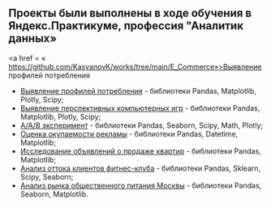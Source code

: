 ## Проекты были выполнены в ходе обучения в Яндекс.Практикуме, профессия "Аналитик данных»

<a href = « https://github.com/KasyanovK/works/tree/main/E_Commerce»>Выявление профилей потребления</a>

<ul>
<li><a href = « https://github.com/KasyanovK/works/tree/main/E_Commerce»>Выявление профилей потребления</a> - библиотеки Pandas, Matplotlib, Plotly, Scipy;</li>
<li><a href = « https://github.com/KasyanovK/works/tree/main/Games»>Выявление перспективных компьютерных игр</a> - библиотеки Pandas, Matplotlib, Plotly, Scipy;</li>
<li><a href = « https://github.com/KasyanovK/works/tree/main/abtest»>A/A/B эксперимент</a> - библиотеки Pandas, Seaborn, Scipy, Math, Plotly;</li>

<li><a href = « https://github.com/KasyanovK/works/tree/main/roi_ltv_cac»>Оценка окупаемости рекламы</a> - библиотеки Pandas, Datetime, Matplotlib;</li>

<li><a href = « https://github.com/KasyanovK/works/tree/main/real_estate»>Исследование объявлений о продаже квартир</a> - библиотеки Pandas, Matplotlib;</li>

<li><a href = « https://github.com/KasyanovK/works/tree/main/churn»>Анализ оттока клиентов фитнес-клуба</a> - библиотеки Pandas, Sklearn, Scipy, Seaborn;</li>

<li><a href = « https://github.com/KasyanovK/works/tree/main/Restraunts»>Анализ рынка общественного питания Москвы</a> - библиотеки Pandas, Seaborn, Matplotlib.</li>

</ul>
